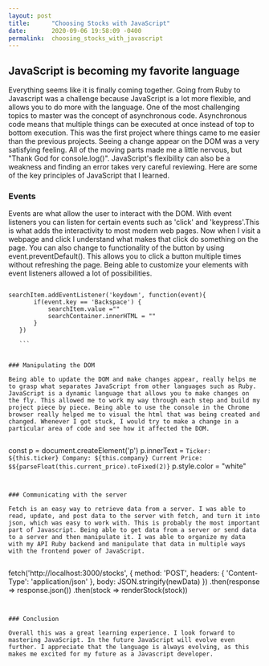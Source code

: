 ```yaml
---
layout: post
title:      "Choosing Stocks with JavaScript"
date:       2020-09-06 19:58:09 -0400
permalink:  choosing_stocks_with_javascript
---
```


## JavaScript is becoming my favorite language

Everything seems like it is finally coming together. Going from Ruby to Javascript was a challenge because JavaScript is a lot more flexible, and allows you to do more with the language. One of the most challenging topics to master was the concept of asynchronous code. Asynchronous code means that multiple things can be executed at once instead of top to bottom execution. This was the first project where things came to me easier than the previous projects. Seeing a change appear on the DOM was a very satisfying feeling. All of the moving parts made me a little nervous, but "Thank God for console.log()". JavaScript's flexibility can also be a weakness and finding an error takes very careful reviewing.  Here are some of the key principles of JavaScript that I learned.

### Events

Events are what allow the user to interact with the DOM. With event listeners you can listen for certain events such as 'click' and 'keypress'.This is what adds the interactivity to most modern web pages. Now when I visit a webpage and click I understand what makes that click do something on the page. You can also change to functionality of the button by using event.preventDefault(). This allows you to click a button multiple times without refreshing the page. Being able to customize your elements with event listeners allowed a lot of possibilities.


 ```
 
 searchItem.addEventListener('keydown', function(event){
        if(event.key == 'Backspace') {
            searchItem.value =""
            searchContainer.innerHTML = ""
        }
    })
		
	```


### Manipulating the DOM

Being able to update the DOM and make changes appear, really helps me to grasp what separates JavaScript from other languages such as Ruby. JavaScript is a dynamic language that allows you to make changes on the fly. This allowed me to work my way through each step and build my project piece by piece. Being able to use the console in the Chrome browser really helped me to visual the html that was being created and changed. Whenever I got stuck, I would try to make a change in a particular area of code and see how it affected the DOM.


```

const p = document.createElement('p')
p.innerText = `Ticker: ${this.ticker}
                        Company: ${this.company}
                         Current Price: $${parseFloat(this.current_price).toFixed(2)}`
 p.style.color = "white"
 
 ```


### Communicating with the server

Fetch is an easy way to retrieve data from a server. I was able to read, update, and post data to the server with fetch, and turn it into json, which was easy to work with. This is probably the most important part of Javascript. Being able to get data from a server or send data to a server and then manipulate it. I was able to organize my data with my API Ruby backend and manipulate that data in multiple ways with the frontend power of JavaScript.


```

fetch('http://localhost:3000/stocks', {
     method: 'POST',
     headers: {
     'Content-Type': 'application/json'
     },
     body: JSON.stringify(newData)
 })
 .then(response => response.json())
 .then(stock => renderStock(stock))
 
 ```
 
 
 ### Conclusion
 
Overall this was a great learning experience. I look forward to mastering JavaScript. In the future JavaScript will evolve even further. I appreciate that the language is always evolving, as this makes me excited for my future as a Javascript developer.



